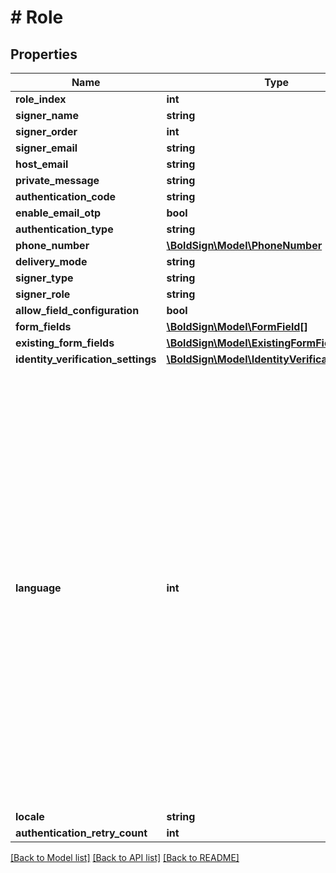 # # Role

## Properties

Name | Type | Description | Notes
------------ | ------------- | ------------- | -------------
**role_index** | **int** |  | [optional]
**signer_name** | **string** |  | [optional]
**signer_order** | **int** |  | [optional]
**signer_email** | **string** |  | [optional]
**host_email** | **string** |  | [optional]
**private_message** | **string** |  | [optional]
**authentication_code** | **string** |  | [optional]
**enable_email_otp** | **bool** |  | [optional]
**authentication_type** | **string** |  | [optional]
**phone_number** | [**\BoldSign\Model\PhoneNumber**](PhoneNumber.md) |  | [optional]
**delivery_mode** | **string** |  | [optional]
**signer_type** | **string** |  | [optional]
**signer_role** | **string** |  | [optional]
**allow_field_configuration** | **bool** |  | [optional]
**form_fields** | [**\BoldSign\Model\FormField[]**](FormField.md) |  | [optional]
**existing_form_fields** | [**\BoldSign\Model\ExistingFormField[]**](ExistingFormField.md) |  | [optional]
**identity_verification_settings** | [**\BoldSign\Model\IdentityVerificationSettings**](IdentityVerificationSettings.md) |  | [optional]
**language** | **int** | &lt;p&gt;Description:&lt;/p&gt;&lt;ul&gt;&lt;li&gt;&lt;i&gt;0&lt;/i&gt; - None&lt;/li&gt;&lt;li&gt;&lt;i&gt;1&lt;/i&gt; - English&lt;/li&gt;&lt;li&gt;&lt;i&gt;2&lt;/i&gt; - Spanish&lt;/li&gt;&lt;li&gt;&lt;i&gt;3&lt;/i&gt; - German&lt;/li&gt;&lt;li&gt;&lt;i&gt;4&lt;/i&gt; - French&lt;/li&gt;&lt;li&gt;&lt;i&gt;5&lt;/i&gt; - Romanian&lt;/li&gt;&lt;li&gt;&lt;i&gt;6&lt;/i&gt; - Norwegian&lt;/li&gt;&lt;li&gt;&lt;i&gt;7&lt;/i&gt; - Bulgarian&lt;/li&gt;&lt;li&gt;&lt;i&gt;8&lt;/i&gt; - Italian&lt;/li&gt;&lt;li&gt;&lt;i&gt;9&lt;/i&gt; - Danish&lt;/li&gt;&lt;li&gt;&lt;i&gt;10&lt;/i&gt; - Polish&lt;/li&gt;&lt;li&gt;&lt;i&gt;11&lt;/i&gt; - Portuguese&lt;/li&gt;&lt;li&gt;&lt;i&gt;12&lt;/i&gt; - Czech&lt;/li&gt;&lt;li&gt;&lt;i&gt;13&lt;/i&gt; - Dutch&lt;/li&gt;&lt;li&gt;&lt;i&gt;14&lt;/i&gt; - Swedish&lt;/li&gt;&lt;li&gt;&lt;i&gt;15&lt;/i&gt; - Russian&lt;/li&gt;&lt;/ul&gt; | [optional]
**locale** | **string** |  | [optional]
**authentication_retry_count** | **int** |  | [optional]

[[Back to Model list]](../../README.md#models) [[Back to API list]](../../README.md#endpoints) [[Back to README]](../../README.md)

